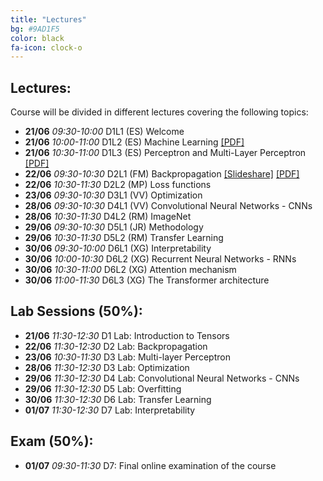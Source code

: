 ```yaml
---
title: "Lectures"
bg: #9AD1F5
color: black
fa-icon: clock-o
---
```


## Lectures: 
Course will be divided in different lectures covering the following topics:

* **21/06** *09:30-10:00* D1L1 (ES) Welcome  
* **21/06** *10:00-11:00* D1L2 (ES) Machine Learning [[PDF]][idl-2020-d1l2-slides]
* **21/06** *10:30-11:00* D1L3 (ES) Perceptron and Multi-Layer Perceptron [[PDF]][idl-2020-d1l3-slides]
* **22/06** *09:30-10:30* D2L1 (FM) Backpropagation [[Slideshare]][idl-2020-d2l1-slideshare] [[PDF]][idl-2020-d2l1-pdf]
* **22/06** *10:30-11:30* D2L2 (MP) Loss functions
* **23/06** *09:30-10:30* D3L1 (VV) Optimization
* **28/06** *09:30-10:30* D4L1 (VV) Convolutional Neural Networks - CNNs
* **28/06** *10:30-11:30* D4L2 (RM) ImageNet
* **29/06** *09:30-10:30* D5L1 (JR) Methodology
* **29/06** *10:30-11:30* D5L2 (RM) Transfer Learning
* **30/06** *09:30-10:00* D6L1 (XG) Interpretability
* **30/06** *10:00-10:30* D6L2 (XG) Recurrent Neural Networks - RNNs
* **30/06** *10:30-11:00* D6L2 (XG) Attention mechanism
* **30/06** *11:00-11:30* D6L3 (XG) The Transformer architecture

[idl-2020-d1l2-slides]: https://github.com/telecombcn-dl/idl-2020/blob/gh-pages/slides/idl_2020_02_ml.pdf
[idl-2020-d1l3-slides]: https://github.com/telecombcn-dl/idl-2020/blob/gh-pages/slides/idl_2020_03_perceptron.pdf
[idl-2020-d1l4-slides]: https://github.com/telecombcn-dl/idl-2020/blob/gh-pages/slides/idl_2020_04_softmax.pdf
[idl-2020-d1l5-slides]: https://github.com/telecombcn-dl/idl-2020/blob/gh-pages/slides/idl_2020_05_mlp.pdf
[idl-2020-d2l1-pdf]: https://github.com/telecombcn-dl/idl-2020/blob/gh-pages/slides/idl_2020_06_backprop.pdf
[idl-2020-d2l1-slideshare]: https://www.slideshare.net/xavigiro/backpropagation-for-deep-learning

## Lab Sessions (50%):
* **21/06** *11:30-12:30* D1 Lab: Introduction to Tensors
* **22/06** *11:30-12:30* D2 Lab: Backpropagation
* **23/06** *10:30-11:30* D3 Lab: Multi-layer Perceptron
* **28/06** *11:30-12:30* D3 Lab: Optimization
* **29/06** *11:30-12:30* D4 Lab: Convolutional Neural Networks - CNNs
* **29/06** *11:30-12:30* D5 Lab: Overfitting
* **30/06** *11:30-12:30* D6 Lab: Transfer Learning
* **01/07** *11:30-12:30* D7 Lab: Interpretability

## Exam (50%):
* **01/07** *09:30-11:30* D7: Final online examination of the course
